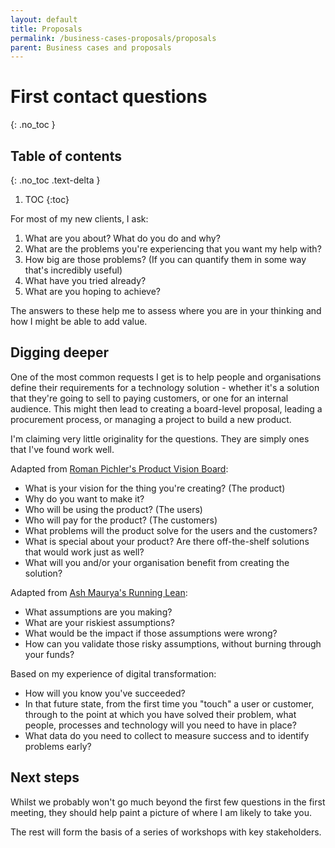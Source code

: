 ```yaml
---
layout: default
title: Proposals
permalink: /business-cases-proposals/proposals
parent: Business cases and proposals
---
```

# First contact questions
{: .no_toc }

## Table of contents
{: .no_toc .text-delta }

1. TOC
{:toc}

For most of my new clients, I ask:

1. What are you about? What do you do and why?
2. What are the problems you're experiencing that you want my help with?
3. How big are those problems? (If you can quantify them in some way that's incredibly useful)
4. What have you tried already?
5. What are you hoping to achieve?

The answers to these help me to assess where you are in your thinking and how I might be able to add value.

## Digging deeper

One of the most common requests I get is to help people and organisations define their requirements for a technology solution - whether it's a solution that they're going to sell to paying customers, or one for an internal audience. This might then lead to creating a board-level proposal, leading a procurement process, or managing a project to build a new product.

I'm claiming very little originality for the questions. They are simply ones that I've found work well.

Adapted from [Roman Pichler's Product Vision Board](https://www.romanpichler.com/tools/product-vision-board/):

- What is your vision for the thing you're creating? (The product)
- Why do you want to make it?
- Who will be using the product? (The users)
- Who will pay for the product? (The customers)
- What problems will the product solve for the users and the customers?
- What is special about your product? Are there off-the-shelf solutions that would work just as well?
- What will you and/or your organisation benefit from creating the solution?

Adapted from [Ash Maurya's Running Lean](https://leanstack.com/running-lean-book):

- What assumptions are you making?
- What are your riskiest assumptions?
- What would be the impact if those assumptions were wrong?
- How can you validate those risky assumptions, without burning through your funds?

Based on my experience of digital transformation:

- How will you know you've succeeded?
- In that future state, from the first time you "touch" a user or customer, through to the point at which you have solved their problem, what people, processes and technology will you need to have in place?
- What data do you need to collect to measure success and to identify problems early?

## Next steps

Whilst we probably won't go much beyond the first few questions in the first meeting, they should help paint a picture of where I am likely to take you.

The rest will form the basis of a series of workshops with key stakeholders.
